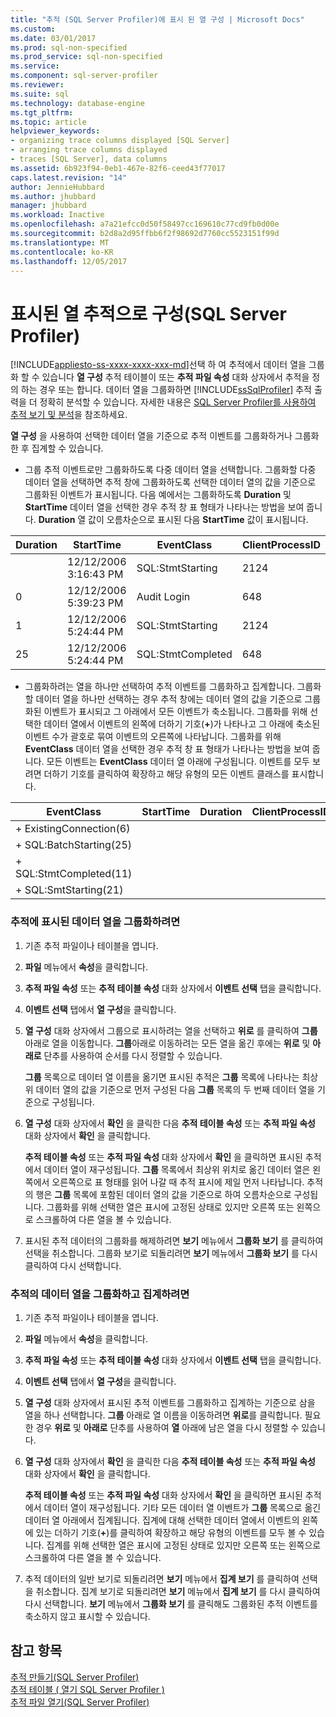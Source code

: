 ```yaml
---
title: "추적 (SQL Server Profiler)에 표시 된 열 구성 | Microsoft Docs"
ms.custom: 
ms.date: 03/01/2017
ms.prod: sql-non-specified
ms.prod_service: sql-non-specified
ms.service: 
ms.component: sql-server-profiler
ms.reviewer: 
ms.suite: sql
ms.technology: database-engine
ms.tgt_pltfrm: 
ms.topic: article
helpviewer_keywords:
- organizing trace columns displayed [SQL Server]
- arranging trace columns displayed
- traces [SQL Server], data columns
ms.assetid: 6b923f94-0eb1-467e-82f6-ceed43f77017
caps.latest.revision: "14"
author: JennieHubbard
ms.author: jhubbard
manager: jhubbard
ms.workload: Inactive
ms.openlocfilehash: a7a21efcc0d50f58497cc169610c77cd9fb0d00e
ms.sourcegitcommit: b2d8a2d95ffbb6f2f98692d7760cc5523151f99d
ms.translationtype: MT
ms.contentlocale: ko-KR
ms.lasthandoff: 12/05/2017
---
```

# <a name="organize-columns-displayed-in-a-trace-sql-server-profiler"></a>표시된 열 추적으로 구성(SQL Server Profiler)
[!INCLUDE[appliesto-ss-xxxx-xxxx-xxx-md](../../includes/appliesto-ss-xxxx-xxxx-xxx-md.md)]선택 하 여 추적에서 데이터 열을 그룹화 할 수 있습니다 **열 구성** 추적 테이블이 또는 **추적 파일 속성** 대화 상자에서 추적을 정의 하는 경우 또는 합니다. 데이터 열을 그룹화하면 [!INCLUDE[ssSqlProfiler](../../includes/sssqlprofiler-md.md)] 추적 출력을 더 정확히 분석할 수 있습니다. 자세한 내용은 [SQL Server Profiler를 사용하여 추적 보기 및 분석](../../tools/sql-server-profiler/view-and-analyze-traces-with-sql-server-profiler.md)을 참조하세요.  
  
 **열 구성** 을 사용하여 선택한 데이터 열을 기준으로 추적 이벤트를 그룹화하거나 그룹화한 후 집계할 수 있습니다.  
  
-   그룹 추적 이벤트로만 그룹화하도록 다중 데이터 열을 선택합니다. 그룹화할 다중 데이터 열을 선택하면 추적 창에 그룹화하도록 선택한 데이터 열의 값을 기준으로 그룹화된 이벤트가 표시됩니다. 다음 예에서는 그룹화하도록 **Duration** 및 **StartTime** 데이터 열을 선택한 경우 추적 창 표 형태가 나타나는 방법을 보여 줍니다. **Duration** 열 값이 오름차순으로 표시된 다음 **StartTime** 값이 표시됩니다.  
  
|Duration|StartTime|EventClass|ClientProcessID|  
|--------------|---------------|----------------|---------------------|  
||12/12/2006 3:16:43 PM|SQL:StmtStarting|2124|  
|0|12/12/2006 5:39:23 PM|Audit Login|648|  
|1|12/12/2006 5:24:44 PM|SQL:StmtStarting|2124|  
|25|12/12/2006 5:24:44 PM|SQL:StmtCompleted|648|  
  
-   그룹화하려는 열을 하나만 선택하여 추적 이벤트를 그룹화하고 집계합니다. 그룹화할 데이터 열을 하나만 선택하는 경우 추적 창에는 데이터 열의 값을 기준으로 그룹화된 이벤트가 표시되고 그 아래에서 모든 이벤트가 축소됩니다. 그룹화를 위해 선택한 데이터 열에서 이벤트의 왼쪽에 더하기 기호(**+**)가 나타나고 그 아래에 축소된 이벤트 수가 괄호로 묶여 이벤트의 오른쪽에 나타납니다. 그룹화를 위해 **EventClass** 데이터 열을 선택한 경우 추적 창 표 형태가 나타나는 방법을 보여 줍니다. 모든 이벤트는 **EventClass** 데이터 열 아래에 구성됩니다. 이벤트를 모두 보려면 더하기 기호를 클릭하여 확장하고 해당 유형의 모든 이벤트 클래스를 표시합니다.  
  
|EventClass|StartTime|Duration|ClientProcessID|  
|----------------|---------------|--------------|---------------------|  
|+ ExistingConnection(6)||||  
|+ SQL:BatchStarting(25)||||  
|+ SQL:StmtCompleted(11)||||  
|+ SQL:SmtStarting(21)||||  
  
### <a name="to-group-data-columns-displayed-in-a-trace"></a>추적에 표시된 데이터 열을 그룹화하려면  
  
1.  기존 추적 파일이나 테이블을 엽니다.  
  
2.  **파일** 메뉴에서 **속성**을 클릭합니다.  
  
3.  **추적 파일 속성** 또는 **추적 테이블 속성** 대화 상자에서 **이벤트 선택** 탭을 클릭합니다.  
  
4.  **이벤트 선택** 탭에서 **열 구성**을 클릭합니다.  
  
5.  **열 구성** 대화 상자에서 그룹으로 표시하려는 열을 선택하고 **위로** 를 클릭하여 **그룹**아래로 열을 이동합니다. **그룹**아래로 이동하려는 모든 열을 옮긴 후에는 **위로** 및 **아래로** 단추를 사용하여 순서를 다시 정렬할 수 있습니다.  
  
     **그룹** 목록으로 데이터 열 이름을 옮기면 표시된 추적은 **그룹** 목록에 나타나는 최상위 데이터 열의 값을 기준으로 먼저 구성된 다음 **그룹** 목록의 두 번째 데이터 열을 기준으로 구성됩니다.  
  
6.  **열 구성** 대화 상자에서 **확인** 을 클릭한 다음 **추적 테이블 속성** 또는 **추적 파일 속성** 대화 상자에서 **확인** 을 클릭합니다.  
  
     **추적 테이블 속성** 또는 **추적 파일 속성** 대화 상자에서 **확인** 을 클릭하면 표시된 추적에서 데이터 열이 재구성됩니다. **그룹** 목록에서 최상위 위치로 옮긴 데이터 열은 왼쪽에서 오른쪽으로 표 형태를 읽어 나갈 때 추적 표시에 제일 먼저 나타납니다. 추적의 행은 **그룹** 목록에 포함된 데이터 열의 값을 기준으로 하여 오름차순으로 구성됩니다. 그룹화를 위해 선택한 열은 표시에 고정된 상태로 있지만 오른쪽 또는 왼쪽으로 스크롤하여 다른 열을 볼 수 있습니다.  
  
7.  표시된 추적 데이터의 그룹화를 해제하려면 **보기** 메뉴에서 **그룹화 보기** 를 클릭하여 선택을 취소합니다. 그룹화 보기로 되돌리려면 **보기** 메뉴에서 **그룹화 보기** 를 다시 클릭하여 다시 선택합니다.  
  
### <a name="to-group-and-aggregate-data-columns-in-a-trace"></a>추적의 데이터 열을 그룹화하고 집계하려면  
  
1.  기존 추적 파일이나 테이블을 엽니다.  
  
2.  **파일** 메뉴에서 **속성**을 클릭합니다.  
  
3.  **추적 파일 속성** 또는 **추적 테이블 속성** 대화 상자에서 **이벤트 선택** 탭을 클릭합니다.  
  
4.  **이벤트 선택** 탭에서 **열 구성**을 클릭합니다.  
  
5.  **열 구성** 대화 상자에서 표시된 추적 이벤트를 그룹화하고 집계하는 기준으로 삼을 열을 하나 선택합니다. **그룹** 아래로 열 이름을 이동하려면 **위로**를 클릭합니다. 필요한 경우 **위로** 및 **아래로** 단추를 사용하여 **열** 아래에 남은 열을 다시 정렬할 수 있습니다.  
  
6.  **열 구성** 대화 상자에서 **확인** 을 클릭한 다음 **추적 테이블 속성** 또는 **추적 파일 속성** 대화 상자에서 **확인** 을 클릭합니다.  
  
     **추적 테이블 속성** 또는 **추적 파일 속성** 대화 상자에서 **확인** 을 클릭하면 표시된 추적에서 데이터 열이 재구성됩니다. 기타 모든 데이터 열 이벤트가 **그룹** 목록으로 옮긴 데이터 열 아래에서 집계됩니다. 집계에 대해 선택한 데이터 열에서 이벤트의 왼쪽에 있는 더하기 기호(**+**)를 클릭하여 확장하고 해당 유형의 이벤트를 모두 볼 수 있습니다. 집계를 위해 선택한 열은 표시에 고정된 상태로 있지만 오른쪽 또는 왼쪽으로 스크롤하여 다른 열을 볼 수 있습니다.  
  
7.  추적 데이터의 일반 보기로 되돌리려면 **보기** 메뉴에서 **집계 보기** 를 클릭하여 선택을 취소합니다. 집계 보기로 되돌리려면 **보기** 메뉴에서 **집계 보기** 를 다시 클릭하여 다시 선택합니다. **보기** 메뉴에서 **그룹화 보기** 를 클릭해도 그룹화된 추적 이벤트를 축소하지 않고 표시할 수 있습니다.  
  
## <a name="see-also"></a>참고 항목  
 [추적 만들기&#40;SQL Server Profiler&#41;](../../tools/sql-server-profiler/create-a-trace-sql-server-profiler.md)   
 [추적 테이블 &#40; 열기 SQL Server Profiler &#41;](../../tools/sql-server-profiler/open-a-trace-table-sql-server-profiler.md)   
 [추적 파일 열기&#40;SQL Server Profiler&#41;](../../tools/sql-server-profiler/open-a-trace-file-sql-server-profiler.md)  
  
  
